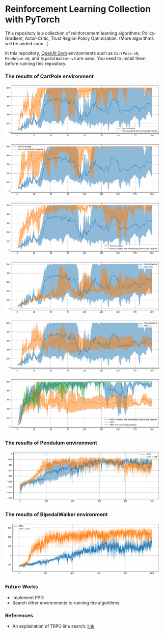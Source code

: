 # Reinforcement Learning Collection with PyTorch

This repository is a collection of reinforcement learning algorithms: Policy-Gradient, Actor-Critic, Trust Region Policy Optimization. (More algorithms will be added soon...)

In this repository, [OpenAI Gym](https://gym.openai.com/) environments such as `CartPole-v0`, `Pendulum-v0`, and `BipedalWalker-v3` are used. You need to install them before running this repository.

### The results of CartPole environment

![](/assets/img/README/README_2020-12-22-22-30-19.png)

![](/assets/img/README/README_2020-12-22-22-30-25.png)

![](/assets/img/README/README_2020-12-22-22-30-31.png)

![](/assets/img/README/README_2020-12-22-22-30-38.png)

![](/assets/img/README/README_2020-12-22-22-30-49.png)

![](/assets/img/README/README_2020-12-22-22-30-58.png)

### The results of Pendulum environment

![](/assets/img/README/README_2020-12-30-10-44-12.png)

### The results of BipedalWalker environment

![](/assets/img/README/README_2020-12-30-09-55-57.png)

### Future Works
- Implement PPO
- Search other environments to running the algorithms


### References
- An explaination of TRPO line search: [link](https://jonathan-hui.medium.com/rl-trust-region-policy-optimization-trpo-part-2-f51e3b2e373a)